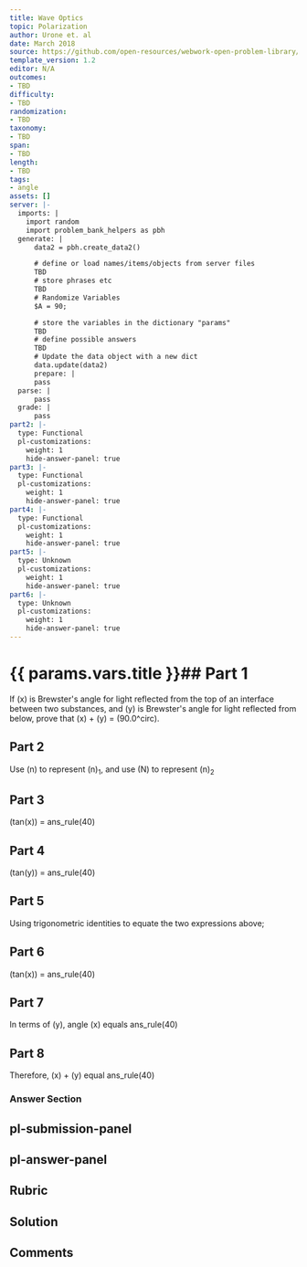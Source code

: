 ```yaml
---
title: Wave Optics
topic: Polarization
author: Urone et. al
date: March 2018
source: https://github.com/open-resources/webwork-open-problem-library/tree/master/Contrib/BrockPhysics/College_Physics_Urone/27.Wave_Optics/Polarization/NU_U17-27-08-014.pg
template_version: 1.2
editor: N/A
outcomes:
- TBD
difficulty:
- TBD
randomization:
- TBD
taxonomy:
- TBD
span:
- TBD
length:
- TBD
tags:
- angle
assets: []
server: |-
  imports: |
    import random
    import problem_bank_helpers as pbh
  generate: |
      data2 = pbh.create_data2()

      # define or load names/items/objects from server files
      TBD
      # store phrases etc
      TBD
      # Randomize Variables
      $A = 90;

      # store the variables in the dictionary "params"
      TBD
      # define possible answers
      TBD
      # Update the data object with a new dict
      data.update(data2)
      prepare: |
      pass
  parse: |
      pass
  grade: |
      pass
part2: |-
  type: Functional
  pl-customizations:
    weight: 1
    hide-answer-panel: true
part3: |-
  type: Functional
  pl-customizations:
    weight: 1
    hide-answer-panel: true
part4: |-
  type: Functional
  pl-customizations:
    weight: 1
    hide-answer-panel: true
part5: |-
  type: Unknown
  pl-customizations:
    weight: 1
    hide-answer-panel: true
part6: |-
  type: Unknown
  pl-customizations:
    weight: 1
    hide-answer-panel: true
---
```


# {{ params.vars.title }}## Part 1 
If (x) is Brewster's angle for light reflected from the top of an interface between two substances, and (y) is Brewster's angle for light reflected from below, prove that (x) + (y) = (90.0^circ). 
## Part 2 
Use (n) to represent (n)<sub>1</sub>, and use (N) to represent (n)<sub>2</sub> 
## Part 3 
(tan(x)) = ans_rule(40) 
## Part 4 
(tan(y)) = ans_rule(40) 
## Part 5 
Using trigonometric identities to equate the two expressions above; 
## Part 6 
(tan(x)) = ans_rule(40) 
## Part 7 
In terms of (y), angle (x) equals ans_rule(40) 
## Part 8 
Therefore, (x) + (y) equal ans_rule(40) 


### Answer Section 


## pl-submission-panel 


## pl-answer-panel 


## Rubric 


## Solution 


## Comments 


